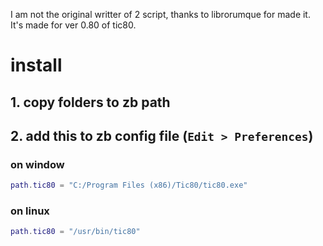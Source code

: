 I am not the original writter of 2 script, thanks to librorumque for made it.
It's made for ver 0.80 of tic80.

# install
## 1. copy folders to zb path
## 2. add this to zb config file (`Edit > Preferences`)
### on window
```lua
path.tic80 = "C:/Program Files (x86)/Tic80/tic80.exe"
```

### on linux
```lua
path.tic80 = "/usr/bin/tic80"
```
